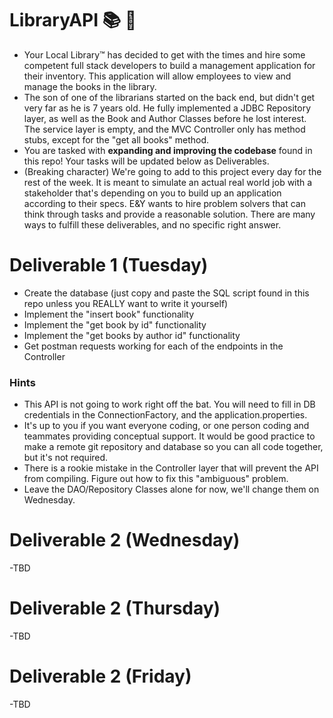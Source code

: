 # LibraryAPI :books: :bank:

- Your Local Library™ has decided to get with the times and hire some competent full stack developers to build a management application for their inventory. This application will allow employees to view and manage the books in the library. 
- The son of one of the librarians started on the back end, but didn't get very far as he is 7 years old. He fully implemented a JDBC Repository layer, as well as the Book and Author Classes before he lost interest. The service layer is empty, and the MVC Controller only has method stubs, except for the "get all books" method.
- You are tasked with **expanding and improving the codebase** found in this repo! Your tasks will be updated below as Deliverables.
- (Breaking character) We're going to add to this project every day for the rest of the week. It is meant to simulate an actual real world job with a stakeholder that's depending on you to build up an application according to their specs. E&Y wants to hire problem solvers that can think through tasks and provide a reasonable solution. There are many ways to fulfill these deliverables, and no specific right answer.


# Deliverable 1 (Tuesday)

- Create the database (just copy and paste the SQL script found in this repo unless you REALLY want to write it yourself)
- Implement the "insert book" functionality
- Implement the "get book by id" functionality
- Implement the "get books by author id" functionality
- Get postman requests working for each of the endpoints in the Controller

### Hints

- This API is not going to work right off the bat. You will need to fill in DB credentials in the ConnectionFactory, and the application.properties. 
- It's up to you if you want everyone coding, or one person coding and teammates providing conceptual support. It would be good practice to make a remote git repository and database so you can all code together, but it's not required.
- There is a rookie mistake in the Controller layer that will prevent the API from compiling. Figure out how to fix this "ambiguous" problem.
- Leave the DAO/Repository Classes alone for now, we'll change them on Wednesday.

# Deliverable 2 (Wednesday)

-TBD

# Deliverable 2 (Thursday)

-TBD

# Deliverable 2 (Friday)

-TBD
